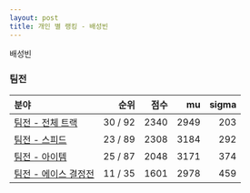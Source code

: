 ```yaml
---
layout: post
title: 개인 별 랭킹 - 배성빈
---
```


배성빈


### 팀전

| 분야 | 순위 | 점수 | mu | sigma |
|:---|---:|---:|---:|---:|
| [팀전 - 전체 트랙](../team-full) | 30 / 92 | 2340 | 2949 | 203 |
| [팀전 - 스피드](../team-speed) | 23 / 89 | 2308 | 3184 | 292 |
| [팀전 - 아이템](../team-item) | 25 / 87 | 2048 | 3171 | 374 |
| [팀전 - 에이스 결정전](../team-ace) | 11 / 35 | 1601 | 2978 | 459 |
